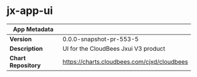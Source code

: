 # jx-app-ui

|App Metadata||
|---|---|
| **Version** | 0.0.0-snapshot-pr-553-5 |
| **Description** | UI for the CloudBees Jxui V3 product |
| **Chart Repository** | https://charts.cloudbees.com/cjxd/cloudbees |
